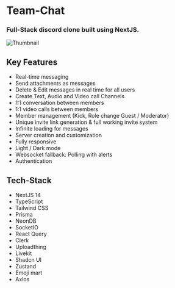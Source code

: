 # Team-Chat 
### Full-Stack discord clone built using NextJS.
![Thumbnail](https://github.com/sougata-github/Team-Chat/assets/102734212/50d3888c-3036-4c3b-9c73-2a867b9546e1)

## Key Features

- Real-time messaging
- Send attachments as messages
- Delete & Edit messages in real time for all users
- Create Text, Audio and Video call Channels
- 1:1 conversation between members
- 1:1 video calls between members
- Member management (Kick, Role change Guest / Moderator)
- Unique invite link generation & full working invite system
- Infinite loading for messages
- Server creation and customization
- Fully responsive
- Light / Dark mode
- Websocket fallback: Polling with alerts 
- Authentication

## Tech-Stack 

- NextJS 14
- TypeScript
- Tailwind CSS
- Prisma
- NeonDB
- SocketIO
- React Query
- Clerk
- Uploadthing
- Livekit
- Shadcn UI
- Zustand
- Emoji mart
- Axios
